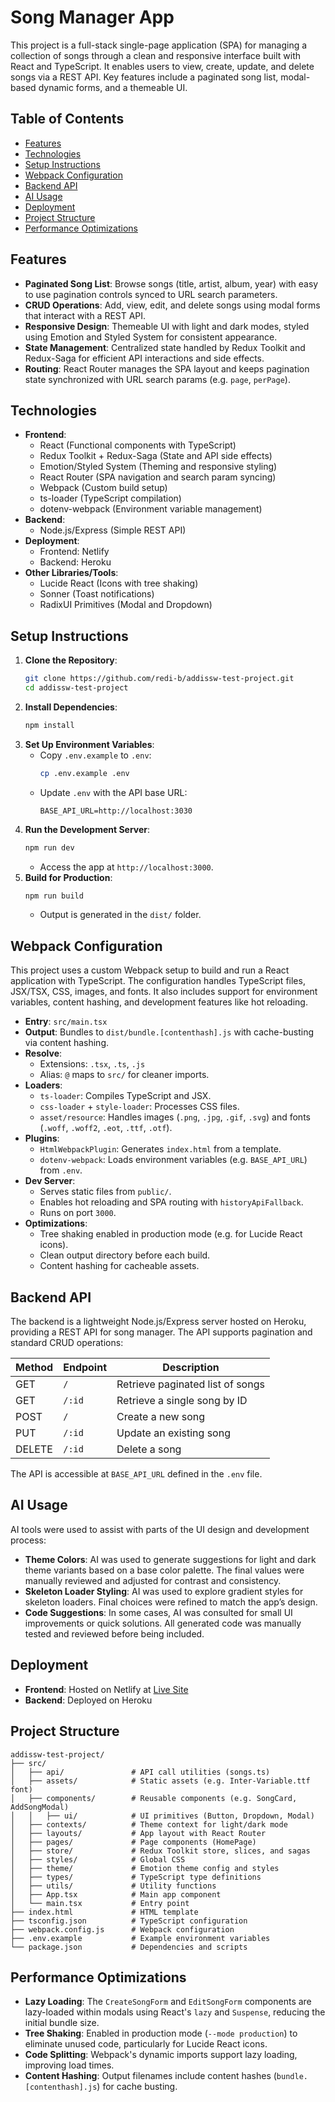 # Song Manager App

This project is a full-stack single-page application (SPA) for managing a collection of songs through a clean and responsive interface built with React and TypeScript. It enables users to view, create, update, and delete songs via a REST API. Key features include a paginated song list, modal-based dynamic forms, and a themeable UI. 

## Table of Contents
- [Features](#features)
- [Technologies](#technologies)
- [Setup Instructions](#setup-instructions)
- [Webpack Configuration](#webpack-configuration)
- [Backend API](#backend-api)
- [AI Usage](#ai-usage)
- [Deployment](#deployment)
- [Project Structure](#project-structure)
- [Performance Optimizations](#performance-optimizations)

## Features
- **Paginated Song List**: Browse songs (title, artist, album, year) with easy to use pagination controls synced to URL search parameters.
- **CRUD Operations**: Add, view, edit, and delete songs using modal forms that interact with a REST API.
- **Responsive Design**: Themeable UI with light and dark modes, styled using Emotion and Styled System for consistent appearance.
- **State Management**: Centralized state handled by Redux Toolkit and Redux-Saga for efficient API interactions and side effects.
- **Routing**: React Router manages the SPA layout and keeps pagination state synchronized with URL search params (e.g. `page`, `perPage`).

## Technologies
- **Frontend**:
  - React (Functional components with TypeScript)
  - Redux Toolkit + Redux-Saga (State and API side effects)
  - Emotion/Styled System (Theming and responsive styling)
  - React Router (SPA navigation and search param syncing)
  - Webpack (Custom build setup)
  - ts-loader (TypeScript compilation)
  - dotenv-webpack (Environment variable management)
- **Backend**:
  - Node.js/Express (Simple REST API)
- **Deployment**:
  - Frontend: Netlify
  - Backend: Heroku
- **Other Libraries/Tools**:
  - Lucide React (Icons with tree shaking)
  - Sonner (Toast notifications)
  - RadixUI Primitives (Modal and Dropdown)

## Setup Instructions
1. **Clone the Repository**:
   ```bash
   git clone https://github.com/redi-b/addissw-test-project.git
   cd addissw-test-project
   ```
2. **Install Dependencies**:
   ```bash
   npm install
   ```
3. **Set Up Environment Variables**:
   - Copy `.env.example` to `.env`:
     ```bash
     cp .env.example .env
     ```
   - Update `.env` with the API base URL:
     ```env
     BASE_API_URL=http://localhost:3030
     ```
4. **Run the Development Server**:
   ```bash
   npm run dev
   ```
   - Access the app at `http://localhost:3000`.
5. **Build for Production**:
   ```bash
   npm run build
   ```
   - Output is generated in the `dist/` folder.

## Webpack Configuration
This project uses a custom Webpack setup to build and run a React application with TypeScript. The configuration handles TypeScript files, JSX/TSX, CSS, images, and fonts. It also includes support for environment variables, content hashing, and development features like hot reloading.

- **Entry**: `src/main.tsx`
- **Output**: Bundles to `dist/bundle.[contenthash].js` with cache-busting via content hashing.
- **Resolve**:
  - Extensions: `.tsx`, `.ts`, `.js`
  - Alias: `@` maps to `src/` for cleaner imports.
- **Loaders**:
  - `ts-loader`: Compiles TypeScript and JSX.
  - `css-loader` + `style-loader`: Processes CSS files.
  - `asset/resource`: Handles images (`.png`, `.jpg`, `.gif`, `.svg`) and fonts (`.woff`, `.woff2`, `.eot`, `.ttf`, `.otf`).
- **Plugins**:
  - `HtmlWebpackPlugin`: Generates `index.html` from a template.
  - `dotenv-webpack`: Loads environment variables (e.g. `BASE_API_URL`) from `.env`.
- **Dev Server**:
  - Serves static files from `public/`.
  - Enables hot reloading and SPA routing with `historyApiFallback`.
  - Runs on port `3000`.
- **Optimizations**:
  - Tree shaking enabled in production mode (e.g. for Lucide React icons).
  - Clean output directory before each build.
  - Content hashing for cacheable assets.

## Backend API
The backend is a lightweight Node.js/Express server hosted on Heroku, providing a REST API for song manager. The API supports pagination and standard CRUD operations:

| Method | Endpoint                | Description                     |
|--------|-------------------------|---------------------------------|
| GET    | `/`                     | Retrieve paginated list of songs |
| GET    | `/:id`                  | Retrieve a single song by ID    |
| POST   | `/`                     | Create a new song               |
| PUT    | `/:id`                  | Update an existing song         |
| DELETE | `/:id`                  | Delete a song                   |

The API is accessible at `BASE_API_URL` defined in the `.env` file.

## AI Usage

AI tools were used to assist with parts of the UI design and development process:

- **Theme Colors**: AI was used to generate suggestions for light and dark theme variants based on a base color palette. The final values were manually reviewed and adjusted for contrast and consistency.
- **Skeleton Loader Styling**: AI was used to explore gradient styles for skeleton loaders. Final choices were refined to match the app’s design.
- **Code Suggestions**: In some cases, AI was consulted for small UI improvements or quick solutions. All generated code was manually tested and reviewed before being included.


## Deployment
- **Frontend**: Hosted on Netlify at [Live Site](https://rediet-addissw.netlify.app)
- **Backend**: Deployed on Heroku

## Project Structure
```
addissw-test-project/
├── src/
│   ├── api/               # API call utilities (songs.ts)
│   ├── assets/            # Static assets (e.g. Inter-Variable.ttf font)
│   ├── components/        # Reusable components (e.g. SongCard, AddSongModal)
│   │   ├── ui/            # UI primitives (Button, Dropdown, Modal)
│   ├── contexts/          # Theme context for light/dark mode
│   ├── layouts/           # App layout with React Router
│   ├── pages/             # Page components (HomePage)
│   ├── store/             # Redux Toolkit store, slices, and sagas
│   ├── styles/            # Global CSS
│   ├── theme/             # Emotion theme config and styles
│   ├── types/             # TypeScript type definitions
│   ├── utils/             # Utility functions
│   ├── App.tsx            # Main app component
│   └── main.tsx           # Entry point
├── index.html             # HTML template
├── tsconfig.json          # TypeScript configuration
├── webpack.config.js      # Webpack configuration
├── .env.example           # Example environment variables
└── package.json           # Dependencies and scripts
```

## Performance Optimizations
- **Lazy Loading**: The `CreateSongForm` and `EditSongForm` components are lazy-loaded within modals using React's `lazy` and `Suspense`, reducing the initial bundle size.
- **Tree Shaking**: Enabled in production mode (`--mode production`) to eliminate unused code, particularly for Lucide React icons.
- **Code Splitting**: Webpack's dynamic imports support lazy loading, improving load times.
- **Content Hashing**: Output filenames include content hashes (`bundle.[contenthash].js`) for cache busting.